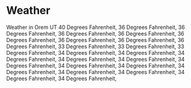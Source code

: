 # Weather
Weather in Orem UT
40 Degrees Fahrenheit,
36 Degrees Fahrenheit,
36 Degrees Fahrenheit,
36 Degrees Fahrenheit,
36 Degrees Fahrenheit,
36 Degrees Fahrenheit,
36 Degrees Fahrenheit,
36 Degrees Fahrenheit,
36 Degrees Fahrenheit,
33 Degrees Fahrenheit,
33 Degrees Fahrenheit,
33 Degrees Fahrenheit,
34 Degrees Fahrenheit,
34 Degrees Fahrenheit,
34 Degrees Fahrenheit,
34 Degrees Fahrenheit,
34 Degrees Fahrenheit,
34 Degrees Fahrenheit,
34 Degrees Fahrenheit,
34 Degrees Fahrenheit,
34 Degrees Fahrenheit,
34 Degrees Fahrenheit,
34 Degrees Fahrenheit,
34 Degrees Fahrenheit,
34 Degrees Fahrenheit,
